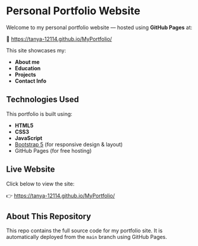 # Personal Portfolio Website

Welcome to my personal portfolio website — hosted using **GitHub Pages** at:

🔗 https://tanya-12114.github.io/MyPortfolio/

This site showcases my:
- **About me**
- **Education**
- **Projects**
- **Contact Info**

## Technologies Used

This portfolio is built using:

- **HTML5**
- **CSS3**
- **JavaScript**
- [Bootstrap 5](https://getbootstrap.com/) (for responsive design & layout)
- GitHub Pages (for free hosting)

## Live Website

Click below to view the site:

👉 https://tanya-12114.github.io/MyPortfolio/

## About This Repository

This repo contains the full source code for my portfolio site. It is automatically deployed from the `main` branch using GitHub Pages.
